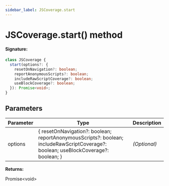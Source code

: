 ```yaml
---
sidebar_label: JSCoverage.start
---
```


# JSCoverage.start() method

#### Signature:

```typescript
class JSCoverage {
  start(options?: {
    resetOnNavigation?: boolean;
    reportAnonymousScripts?: boolean;
    includeRawScriptCoverage?: boolean;
    useBlockCoverage?: boolean;
  }): Promise<void>;
}
```

## Parameters

| Parameter | Type                                                                                                                                         | Description  |
| --------- | -------------------------------------------------------------------------------------------------------------------------------------------- | ------------ |
| options   | &#123; resetOnNavigation?: boolean; reportAnonymousScripts?: boolean; includeRawScriptCoverage?: boolean; useBlockCoverage?: boolean; &#125; | _(Optional)_ |

**Returns:**

Promise&lt;void&gt;
